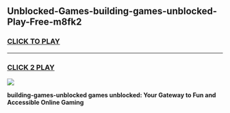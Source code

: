 
## Unblocked-Games-building-games-unblocked-Play-Free-m8fk2
<h3>
<a href="https://premium76.site?title=building-games-unblocked&ref=20A">CLICK TO PLAY</a></h3>
<hr>

<h3>
<a href="https://premium76.site?title=building-games-unblocked&ref=20A">CLICK 2 PLAY</a>
  
</h3>

<a href="https://premium76.site?title=building-games-unblocked&ref=20A"><img src="https://clearcache.store/games.png"></a>


**building-games-unblocked games unblocked: Your Gateway to Fun and Accessible Online Gaming**
